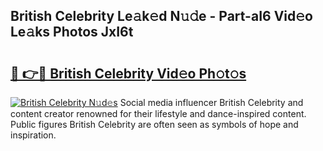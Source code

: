 ## British Celebrity Le𝚊k𝚎d N𝚞𝚍e - Part-aI6 Vid𝚎o Le𝚊ks Photos JxI6t

# <h2><a href="http://fbf5qr5.evod.top/?m=British+Celebrity">🔗 👉🔴 British Celebrity Vid𝚎o Ph𝚘t𝚘s</a></h2>

[![British Celebrity N𝚞d𝚎s](https://i.imgur.com/8V9OHl7.gif)](http://fbf5qr5.evod.top/?m=British+Celebrity)
Social media influencer British Celebrity and content creator renowned for their lifestyle and dance-inspired content. Public figures British Celebrity are often seen as symbols of hope and inspiration. 
